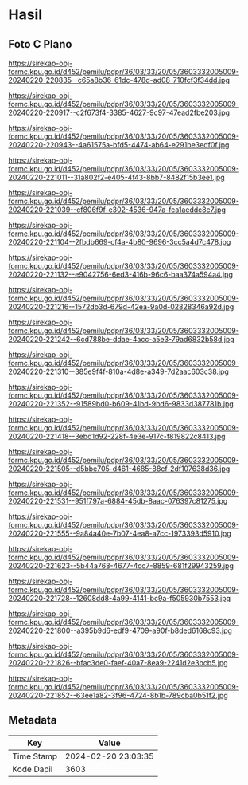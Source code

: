 # Hasil

## Foto C Plano

https://sirekap-obj-formc.kpu.go.id/d452/pemilu/pdpr/36/03/33/20/05/3603332005009-20240220-220835--c65a8b36-61dc-478d-ad08-710fcf3f34dd.jpg

https://sirekap-obj-formc.kpu.go.id/d452/pemilu/pdpr/36/03/33/20/05/3603332005009-20240220-220917--c2f673f4-3385-4627-9c97-47ead2fbe203.jpg

https://sirekap-obj-formc.kpu.go.id/d452/pemilu/pdpr/36/03/33/20/05/3603332005009-20240220-220943--4a61575a-bfd5-4474-ab64-e291be3edf0f.jpg

https://sirekap-obj-formc.kpu.go.id/d452/pemilu/pdpr/36/03/33/20/05/3603332005009-20240220-221011--31a802f2-e405-4f43-8bb7-8482f15b3ee1.jpg

https://sirekap-obj-formc.kpu.go.id/d452/pemilu/pdpr/36/03/33/20/05/3603332005009-20240220-221039--cf806f9f-e302-4536-947a-fca1aeddc8c7.jpg

https://sirekap-obj-formc.kpu.go.id/d452/pemilu/pdpr/36/03/33/20/05/3603332005009-20240220-221104--2fbdb669-cf4a-4b80-9696-3cc5a4d7c478.jpg

https://sirekap-obj-formc.kpu.go.id/d452/pemilu/pdpr/36/03/33/20/05/3603332005009-20240220-221132--e9042756-6ed3-416b-96c6-baa374a594a4.jpg

https://sirekap-obj-formc.kpu.go.id/d452/pemilu/pdpr/36/03/33/20/05/3603332005009-20240220-221216--1572db3d-679d-42ea-9a0d-02828346a92d.jpg

https://sirekap-obj-formc.kpu.go.id/d452/pemilu/pdpr/36/03/33/20/05/3603332005009-20240220-221242--6cd788be-ddae-4acc-a5e3-79ad6832b58d.jpg

https://sirekap-obj-formc.kpu.go.id/d452/pemilu/pdpr/36/03/33/20/05/3603332005009-20240220-221310--385e9f4f-810a-4d8e-a349-7d2aac603c38.jpg

https://sirekap-obj-formc.kpu.go.id/d452/pemilu/pdpr/36/03/33/20/05/3603332005009-20240220-221352--91589bd0-b609-41bd-9bd6-9833d387781b.jpg

https://sirekap-obj-formc.kpu.go.id/d452/pemilu/pdpr/36/03/33/20/05/3603332005009-20240220-221418--3ebd1d92-228f-4e3e-917c-f819822c8413.jpg

https://sirekap-obj-formc.kpu.go.id/d452/pemilu/pdpr/36/03/33/20/05/3603332005009-20240220-221505--d5bbe705-d461-4685-88cf-2df107638d36.jpg

https://sirekap-obj-formc.kpu.go.id/d452/pemilu/pdpr/36/03/33/20/05/3603332005009-20240220-221531--951f797a-6884-45db-8aac-076397c81275.jpg

https://sirekap-obj-formc.kpu.go.id/d452/pemilu/pdpr/36/03/33/20/05/3603332005009-20240220-221555--9a84a40e-7b07-4ea8-a7cc-1973393d5910.jpg

https://sirekap-obj-formc.kpu.go.id/d452/pemilu/pdpr/36/03/33/20/05/3603332005009-20240220-221623--5b44a768-4677-4cc7-8859-681f29943259.jpg

https://sirekap-obj-formc.kpu.go.id/d452/pemilu/pdpr/36/03/33/20/05/3603332005009-20240220-221728--12608dd8-4a99-4141-bc9a-f505930b7553.jpg

https://sirekap-obj-formc.kpu.go.id/d452/pemilu/pdpr/36/03/33/20/05/3603332005009-20240220-221800--a395b9d6-edf9-4709-a90f-b8ded6168c93.jpg

https://sirekap-obj-formc.kpu.go.id/d452/pemilu/pdpr/36/03/33/20/05/3603332005009-20240220-221826--bfac3de0-faef-40a7-8ea9-2241d2e3bcb5.jpg

https://sirekap-obj-formc.kpu.go.id/d452/pemilu/pdpr/36/03/33/20/05/3603332005009-20240220-221852--63ee1a82-3f96-4724-8b1b-789cba0b51f2.jpg


## Metadata

| Key        | Value               |
| ---------- | ------------------- |
| Time Stamp | 2024-02-20 23:03:35 |
| Kode Dapil | 3603                |



